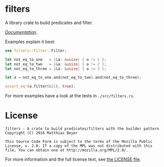 # filters

A library crate to build predicates and filter.

[_Documentation_](https://docs.rs/filters/).

Examples explain it best:

```rust
use filters::filter::Filter;

let not_eq_to_one   = |&a: &usize| { a != 1 };
let not_eq_to_two   = |&a: &usize| { a != 2 };
let not_eq_to_three = |&a: &usize| { a != 3 };

let a = not_eq_to_one.and(not_eq_to_two).and(not_eq_to_three);

assert_eq!(a.filter(&21), true);
```

For more examples have a look at the tests in `./src/filters.rs`.

# License

    filters - A crate to build predicates/filters with the builder pattern
    Copyright (C) 2016 Matthias Beyer

    This Source Code Form is subject to the terms of the Mozilla Public
    License, v. 2.0. If a copy of the MPL was not distributed with this
    file, You can obtain one at http://mozilla.org/MPL/2.0/.

For more information and the full license text, see
[the LICENSE file](./LICENSE).
